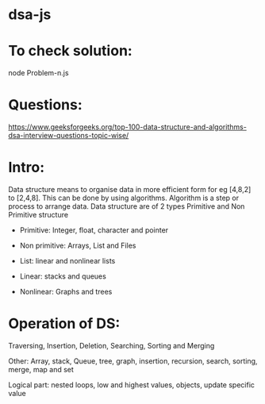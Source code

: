 # dsa-js

# To check solution:

node Problem-n.js

# Questions:

https://www.geeksforgeeks.org/top-100-data-structure-and-algorithms-dsa-interview-questions-topic-wise/

# Intro:
Data structure means to organise data in more efficient form for eg [4,8,2] to [2,4,8].
This can be done by using algorithms. Algorithm is a step or process to arrange data.
Data structure are of 2 types Primitive and Non Primitive structure 

* Primitive: Integer, float, character and pointer

* Non primitive: Arrays, List and Files
* List: linear and nonlinear lists 
* Linear: stacks and queues
* Nonlinear: Graphs and trees

# Operation of DS:
Traversing, Insertion, Deletion, Searching, Sorting and Merging

Other: Array, stack, Queue, tree, graph, insertion, recursion, search, sorting, merge, map and set

Logical part: nested loops, low and highest values, objects, update specific value

